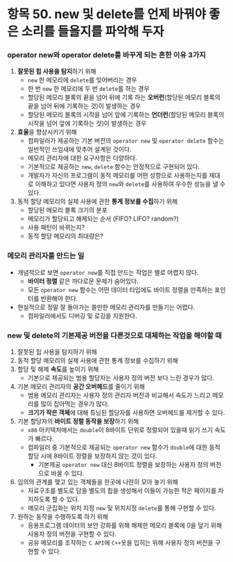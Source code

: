 # 항목 50. new 및 delete를 언제 바꿔야 좋은 소리를 들을지를 파악해 두자
### operator new와 operator delete를 바꾸게 되는 흔한 이유 3가지
1. **잘못된 힙 사용을 탐지**하기 위해
   - `new` 한 메모리에 `delete`를 잊어버리는 경우
   - 한 번 `new` 한 메모리에 두 번 `delete`를 하는 경우
   - 할당된 메모리 블록의 끝을 넘어 뒤에 기록 하는 **오버런**(할당된 메모리 블록의 끝을 넘어 뒤에 기록하는 것)이 발생하는 경우
   - 할당된 메모리 블록의 시작을 넘어 앞에 기록하는 **언더런**(할당된 메모리 블록의 시작을 넘어 앞에 기록하는 것)이 발생하는 경우
2. **효율**을 향상시키기 위해
   - 컴파일러가 제공하는 기본 버전의 `operator new` 및 `operator delete` 함수는 일반적인 쓰임새에 맞추어 설계된 것이다.
   - 메모리 관리자에 대한 요구사항은 다양하다.
   - 기본적으로 제공하는 `new`, `delete` 함수는 안정적으로 구현되어 있다.
   - 개발자가 자신의 프로그램이 동적 메모리를 어떤 성향으로 사용하는지를 제대로 이해하고 있다면 사용자 정의 `new`와 `delete`를 사용하여 우수한 성능을 낼 수 있다.
3. 동적 할당 메모리의 실제 사용에 관한 **통계 정보를 수집**하기 위해
   - 할당된 메모리 블록 크기의 분포
   - 메모리가 할당되고 해제되는 순서 (FIFO? LIFO? random?)
   - 사용 패턴이 바뀌는지?
   - 동적 할당 메모리의 최대량은?

### 메모리 관리자를 만드는 일
- 개념적으로 보면 `operator new`를 직접 만드는 작업은 별로 어렵지 않다.
  - **바이터 정렬** 같은 까다로문 문제가 숨어있다.
  - 모든 `operator new` 함수는 어떤 데이터 타입에도 바이트 정렬을 만족하는 포인터를 반환해야 한다.
- 현실적으로 정말 잘 돌아가는 쓸만한 메모리 관리자를 만들기는 어렵다.
  - 컴파일러에서도 디버깅 및 로깅을 지원한다.

### new 및 delete의 기본제공 버전을 다른것으로 대체하는 작업을 해야할 때
1. 잘못된 힙 사용을 탐지하기 위해
2. 동적 할당 메모리의 실제 사용에 관한 통계 정보를 수집하기 위해
3. 할당 및 해제 **속도**를 높이기 위해
     - 기본으로 제공되는 범용 할당자는 사용자 정의 버전 보다 느린 경우가 많다.
4. 기본 메모리 관리자의 **공간 오버헤드**를 줄이기 위해
     - 범용 메모리 관리자는 사용자 정의 관리자 버전과 비교해서 속도가 느리고 메모리를 많이 잡아먹는 경우가 많다.
     - **크기가 작은 객체**에 대해 튜닝된 할당자를 사용하면 오버헤드를 제거할 수 있다.
5. 기본 할당자의 **바이트 정렬 동작을 보장**하기 위해
     - `x86` 아키텍처에서는 `double`이 8바이트 단위로 정렬되어 있을때 읽기 쓰기 속도가 빠르다.
     - 컴파일러 중 기본적으로 제공되는 `operator new` 함수가 `double`에 대한 동적 할당 시에 8바이트 정렬을 보장하지 않는 것이 있다.
       - 기본제공 `operator new` 대신 8바이트 정렬을 보장하는 사용자 정의 버전으로 바꿀 수 있다.
6. 임의의 관계를 맺고 있는 객체들을 한곳에 나란히 모아 놓기 위해
     - 자료구조를 별도로 담을 별도의 힙을 생성해서 이들이 가능한 적은 페이지를 차지하도록 할 수 있다.
     - 메모리 군집화는 위치 지정 `new` 및 위치지정 `delete`를 통해 구현할 수 있다.
7. 원하는 동작을 수행하도록 하기 위해
     - 응용프로그램 데이터의 보안 강화를 위해 해제한 메모리 블록에 0을 덮기 위해 사용자 정의 버전을 구현할 수 있다.
     - 공유 메모리를 조작하는 `C API`에 `C++`옷을 입히는 위해 사용자 정의 버전을 구현할 수 있다.